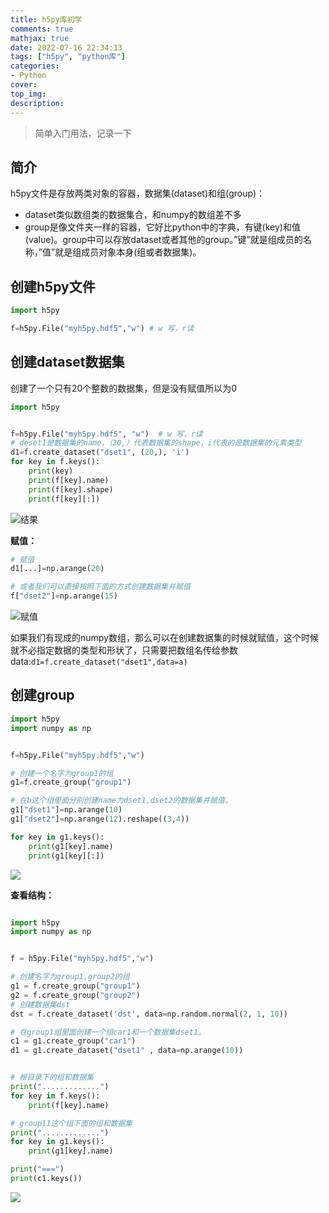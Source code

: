 ```yaml
---
title: h5py库初学
comments: true
mathjax: true
date: 2022-07-16 22:34:13
tags: ["h5py", "python库"]
categories:
- Python
cover:
top_img:
description:
---
```

<script type="text/javascript" src="/js/src/bai.js"></script>
> 简单入门用法，记录一下

## 简介
h5py文件是存放两类对象的容器，数据集(dataset)和组(group)：
- dataset类似数组类的数据集合，和numpy的数组差不多
- group是像文件夹一样的容器，它好比python中的字典，有键(key)和值(value)。group中可以存放dataset或者其他的group。”键”就是组成员的名称，”值”就是组成员对象本身(组或者数据集)。



## 创建h5py文件
```python
import h5py

f=h5py.File("myh5py.hdf5","w") # w 写，r读

```


## 创建dataset数据集
创建了一个只有20个整数的数据集，但是没有赋值所以为0
```python
import h5py


f=h5py.File("myh5py.hdf5", "w")  # w 写，r读
# deset1是数据集的name，（20,）代表数据集的shape，i代表的是数据集的元素类型
d1=f.create_dataset("dset1", (20,), 'i')
for key in f.keys():
    print(key)
    print(f[key].name)
    print(f[key].shape)
    print(f[key][:])

```
![结果](http://image.geoer.cn/20220716224441.png)




**赋值：**

```python
# 赋值
d1[...]=np.arange(20)

# 或者我们可以直接按照下面的方式创建数据集并赋值
f["dset2"]=np.arange(15)

```
![赋值](http://image.geoer.cn/20220716224746.png)


如果我们有现成的numpy数组，那么可以在创建数据集的时候就赋值，这个时候就不必指定数据的类型和形状了，只需要把数组名传给参数data:`d1=f.create_dataset("dset1",data=a)`


## 创建group
```python
import h5py
import numpy as np


f=h5py.File("myh5py.hdf5","w")

# 创建一个名字为group1的组
g1=f.create_group("group1")

# 在b这个组里面分别创建name为dset1,dset2的数据集并赋值。
g1["dset1"]=np.arange(10)
g1["dset2"]=np.arange(12).reshape((3,4))

for key in g1.keys():
    print(g1[key].name)
    print(g1[key][:])


```
![](http://image.geoer.cn/20220716225208.png)





**查看结构：**
```python

import h5py
import numpy as np


f = h5py.File("myh5py.hdf5","w")

# 创建名字为group1,group2的组
g1 = f.create_group("group1")
g2 = f.create_group("group2")
# 创建数据集dst
dst = f.create_dataset('dst', data=np.random.normal(2, 1, 10))

# 在group1组里面创建一个组car1和一个数据集dset1。
c1 = g1.create_group("car1")
d1 = g1.create_dataset("dset1" , data=np.arange(10))


# 根目录下的组和数据集
print(".............")
for key in f.keys():
    print(f[key].name)

# group11这个组下面的组和数据集
print(".............")
for key in g1.keys():
    print(g1[key].name)

print("===")
print(c1.keys())

```

![](http://image.geoer.cn/20220716230909.png)

